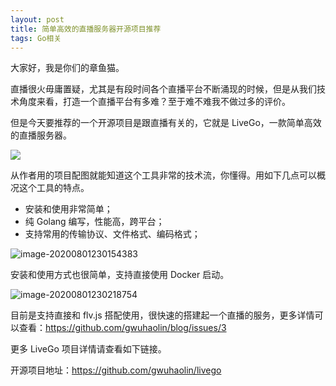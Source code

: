```yaml
---
layout: post
title: 简单高效的直播服务器开源项目推荐
tags: Go相关
---
```


大家好，我是你们的章鱼猫。

直播很火毋庸置疑，尤其是有段时间各个直播平台不断涌现的时候，但是从我们技术角度来看，打造一个直播平台有多难？至于难不难我不做过多的评价。

但是今天要推荐的一个开源项目是跟直播有关的，它就是 LiveGo，一款简单高效的直播服务器。

![](https://7465-test-3c9b5e-1-1301419220.tcb.qcloud.la/mac_github_images/compress_logo.live.go.png)

从作者用的项目配图就能知道这个工具非常的技术流，你懂得。用如下几点可以概况这个工具的特点。

- 安装和使用非常简单；
- 纯 Golang 编写，性能高，跨平台；
- 支持常用的传输协议、文件格式、编码格式；

![image-20200801230154383](https://7465-test-3c9b5e-1-1301419220.tcb.qcloud.la/mac_github_images/compress_image-20200801230154383.png)

安装和使用方式也很简单，支持直接使用 Docker 启动。

![image-20200801230218754](https://7465-test-3c9b5e-1-1301419220.tcb.qcloud.la/mac_github_images/compress_image-20200801230218754.png)

目前是支持直接和 flv.js 搭配使用，很快速的搭建起一个直播的服务，更多详情可以查看：https://github.com/gwuhaolin/blog/issues/3

更多 LiveGo 项目详情请查看如下链接。

开源项目地址：https://github.com/gwuhaolin/livego